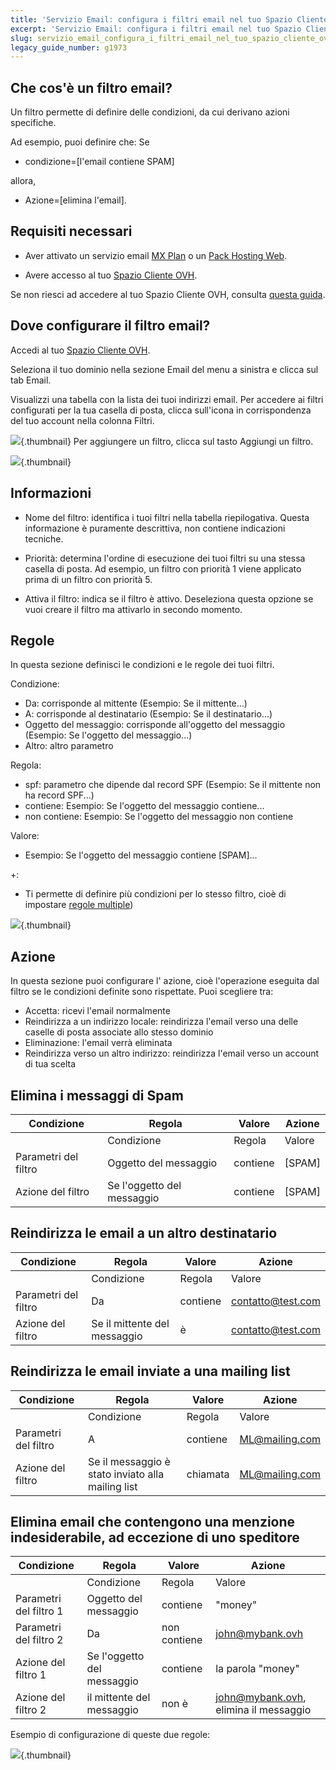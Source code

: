 ```yaml
---
title: 'Servizio Email: configura i filtri email nel tuo Spazio Cliente OVH'
excerpt: 'Servizio Email: configura i filtri email nel tuo Spazio Cliente OVH'
slug: servizio_email_configura_i_filtri_email_nel_tuo_spazio_cliente_ovh
legacy_guide_number: g1973
---
```



## Che cos'è un filtro email?
Un filtro permette di definire delle condizioni, da cui derivano azioni specifiche.

Ad esempio, puoi definire che:
Se

- condizione=[l'email contiene SPAM]

allora,

- Azione=[elimina l'email].




## Requisiti necessari

- Aver attivato un servizio email [MX Plan](https://www.ovh.it/prodotti/mxplan.xml) o un [Pack Hosting Web](https://www.ovh.it/hosting-web/).

- Avere accesso al tuo [Spazio Cliente OVH](https://www.ovh.com/auth/?action=gotomanager).

Se non riesci ad accedere al tuo Spazio Cliente OVH, consulta [questa guida](https://www.ovh.it/g1909.hosting_web_gestisci_le_tue_password#le_password_associate_ai_tuoi_servizi_di_web_hosting_ovh_accesso_al_tuo_spazio_cliente_ovh).


## Dove configurare il filtro email?

Accedi al tuo [Spazio Cliente OVH](https://www.ovh.com/auth/?action=gotomanager).

Seleziona il tuo dominio nella sezione Email del menu a sinistra e clicca sul tab Email.

Visualizzi una tabella con la lista dei tuoi indirizzi email. Per accedere ai filtri configurati per la tua casella di posta, clicca sull'icona in corrispondenza del tuo account nella colonna Filtri.

![](images/img_3240.jpg){.thumbnail}
Per aggiungere un filtro, clicca sul tasto Aggiungi un filtro.

![](images/img_3239.jpg){.thumbnail}


## Informazioni

- Nome del filtro: identifica i tuoi filtri nella tabella riepilogativa. Questa informazione è puramente descrittiva, non contiene indicazioni tecniche.

- Priorità: determina l'ordine di esecuzione dei tuoi filtri su una stessa casella di posta. Ad esempio, un filtro con priorità 1 viene applicato prima di un filtro con priorità 5.

- Attiva il filtro: indica se il filtro è attivo.
Deseleziona questa opzione se vuoi creare il filtro ma attivarlo in secondo momento.

## Regole

In questa sezione definisci le condizioni e le regole dei tuoi filtri.

Condizione:

- Da: corrisponde al mittente (Esempio: Se il mittente...)
- A: corrisponde al destinatario (Esempio: Se il destinatario...)
- Oggetto del messaggio: corrisponde all'oggetto del messaggio (Esempio: Se l'oggetto del messaggio...)
- Altro: altro parametro

Regola:
- spf: parametro che dipende dal record SPF (Esempio: Se il mittente non ha record SPF...)
- contiene: Esempio: Se l'oggetto del messaggio contiene...
- non contiene: Esempio: Se l'oggetto del messaggio non contiene

Valore:
- Esempio: Se l'oggetto del messaggio contiene [SPAM]...


+:

- Ti permette di definire più condizioni per lo stesso filtro, cioè di impostare [regole multiple](#MULTI))



![](images/img_3241.jpg){.thumbnail}

## Azione

In questa sezione puoi configurare l' azione, cioè l'operazione eseguita dal filtro se le condizioni definite sono rispettate. Puoi scegliere tra:


- Accetta: ricevi l'email normalmente
- Reindirizza a un indirizzo locale: reindirizza l'email verso una delle caselle di posta associate allo stesso dominio
- Eliminazione: l'email verrà eliminata
- Reindirizza verso un altro indirizzo: reindirizza l'email verso un account di tua scelta

## Elimina i messaggi di Spam

|Condizione|Regola|Valore|Azione|
|---|---|---|---|
||Condizione|Regola|Valore|Azione|
|Parametri del filtro|Oggetto del messaggio|contiene|[SPAM]|eliminazione|
|Azione del filtro|Se l'oggetto del messaggio|contiene|[SPAM]|allora, elimina il messaggio|

## Reindirizza le email a un altro destinatario

|Condizione|Regola|Valore|Azione|
|---|---|---|---|
||Condizione|Regola|Valore|Azione|
|Parametri del filtro|Da|contiene|contatto@test.com|Reindirizza verso un altro indirizzo: account@finance.com|
|Azione del filtro|Se il mittente del messaggio|è|contatto@test.com|allora, reindirizza l'email a account@finance.com|

## Reindirizza le email inviate a una mailing list

|Condizione|Regola|Valore|Azione|
|---|---|---|---|
||Condizione|Regola|Valore|Azione|
|Parametri del filtro|A|contiene|ML@mailing.com|Reindirizza a un indirizzo locale:  nome@tuodominio.com|
|Azione del filtro|Se il messaggio è stato inviato alla mailing list |chiamata|ML@mailing.com|allora, reindirizza il messaggio a un tuo altro indirizzo:nome@tuodominio.com|

## Elimina email che contengono una menzione indesiderabile, ad eccezione di uno speditore

|Condizione|Regola|Valore|Azione|
|---|---|---|---|
||Condizione|Regola|Valore|Azione|
|Parametri del filtro 1|Oggetto del messaggio|contiene|"money"|eliminazione|
|Parametri del filtro 2|Da|non contiene|john@mybank.ovh|eliminazione|
|Azione del filtro 1|Se l'oggetto del messaggio|contiene|la parola "money"|e se|
|Azione del filtro 2|il mittente del messaggio|non è|john@mybank.ovh, elimina il messaggio|money

Esempio di configurazione di queste due regole:

![](images/img_3242.jpg){.thumbnail}

